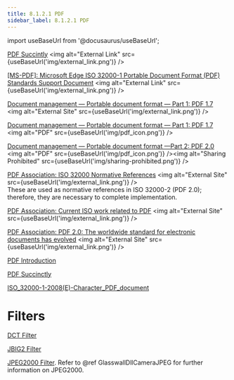 ```yaml
---
title: 8.1.2.1 PDF 
sidebar_label: 8.1.2.1 PDF
---
```


import useBaseUrl from '@docusaurus/useBaseUrl';

[PDF Succintly](https://www.syncfusion.com/ebooks/pdf) <img alt="External Link" src={useBaseUrl('img/external_link.png')} />  

[[MS-PDF]: Microsoft Edge ISO 32000-1 Portable Document Format (PDF) Standards Support Document](https://docs.microsoft.com/en-us/openspecs/ie_standards/ms-pdf/570b03e0-3195-4162-85b9-4a0be3042b65)  <img alt="External Link" src={useBaseUrl('img/external_link.png')} />  

[Document management — Portable document format — Part 1: PDF 1.7](https://www.adobe.com/content/dam/acom/en/devnet/pdf/pdfs/PDF32000_2008.pdf)  <img alt="External Site" src={useBaseUrl('img/external_link.png')} />   

[Document management — Portable document format — Part 1: PDF 1.7](../artifacts/ISO_32000-1-2008E-Character_PDF_document.pdf) <img alt="PDF" src={useBaseUrl('img/pdf_icon.png')} />  

[Document management — Portable document format —Part 2: PDF 2.0](artifacts/ISO_32000-2_2017.PDF) <img alt="PDF" src={useBaseUrl('img/pdf_icon.png')} /><img alt="Sharing Prohibited" src={useBaseUrl('img/sharing-prohibited.png')} />  

[PDF Association: ISO 32000 Normative References](https://www.pdfa.org/iso-32000-normative-references/)  <img alt="External Site" src={useBaseUrl('img/external_link.png')} />  
These are used as normative references in ISO 32000-2 (PDF 2.0); therefore, they are necessary to complete implementation.

[PDF Association: Current ISO work related to PDF](https://www.pdfa.org/iso-status/)  <img alt="External Site" src={useBaseUrl('img/external_link.png')} />  

[PDF Association: PDF 2.0: The worldwide standard for electronic documents has evolved](https://www.pdfa.org/pdf-2-0-the-worldwide-standard-for-electronic-documents-has-evolved/)  <img alt="External Site" src={useBaseUrl('img/external_link.png')} />  

[PDF Introduction](PDF-Intro.pdf "PDF Introduction")

[PDF Succinctly](PDF_Succinctly.pdf "PDF_Succinctly.pdf")

[ISO_32000-1-2008(E)-Character_PDF_document](ISO_32000-1-2008E-Character_PDF_document.pdf "ISO_32000-1-2008E-Character_PDF_document.pdf")

# Filters
[DCT Filter](5116.DCT_Filter.pdf "5116.DCT_Filter.pdf")

[JBIG2 Filter](JBIG2.pdf "JBIG2.pdf")

[JPEG2000 Filter](JPEG2000CompressionFilter.pdf "JPEG2000CompressionFilter.pdf").
Refer to @ref GlasswallDllCameraJPEG for further information on JPEG2000.   

